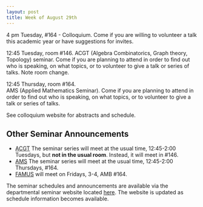 ```yaml
---
layout: post
title: Week of August 29th
---
```


4 pm Tuesday, #164 - Colloquium.  Come if you are willing to volunteer a talk this academic year or have suggestions for invites. 

12:45 Tuesday, room #146. 
ACGT (Algebra Combinatorics, Graph theory, Topology) seminar. Come if you are planning to attend in order to find out who is speaking, on what topics, or to volunteer to give a talk or series of talks. 
Note room change.

12:45 Thursday, room #164.  
AMS (Applied Mathematics Seminar). Come if you are planning to attend in order to find out who is speaking, on what topics, or to volunteer to give a talk or series of talks. 

See colloquium website for abstracts and schedule.

## Other Seminar Announcements ##

- [ACGT](acgtFall2016) The seminar series will meet at the usual time, 12:45-2:00 Tuesdays, 
   but <strong>not in the usual room</strong>.  Instead, it will meet in #146.
- [AMS](amsFall2016) The seminar series will meet at the usual time, 12:45-2:00 Thursdays, 
   #164.
- [FAMUS](famusFall2016) will meet on Fridays, 3-4, AMB #164.  

The seminar schedules and announcements are available via the departmental seminar website located [here](http://naumathstat.github.io/seminars).
The website is updated as  schedule information becomes available.
